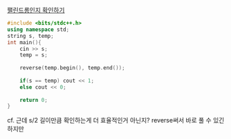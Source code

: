 [팰린드롬인지 확인하기](https://www.acmicpc.net/problem/10988)

```c++
#include <bits/stdc++.h>
using namespace std;
string s, temp;
int main(){
	cin >> s;
	temp = s;
	
	reverse(temp.begin(), temp.end());
	
	if(s == temp) cout << 1;
	else cout << 0;
	
	return 0;
}
```
cf. 근데 s/2 길이만큼 확인하는게 더 효율적인거 아닌지?
reverse써서 바로 풀 수 있긴 하지만
